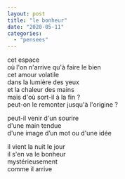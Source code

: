 ```yaml
---
layout: post
title: "le bonheur"
date: "2020-05-11"
categories:
  - "pensees"
---
```


cet espace  
où l'on n'arrive qu'à faire le bien  
cet amour volatile  
dans la lumière des yeux  
et la chaleur des mains  
mais d'où sort-il à la fin ?  
peut-on le remonter jusqu'à l'origine ?

peut-il venir d'un sourire  
d'une main tendue  
d'une image d’un mot ou d'une idée

il vient la nuit le jour  
il s'en va le bonheur  
mystérieusement  
comme il arrive
